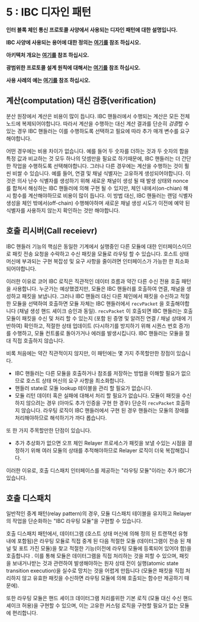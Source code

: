 # 5 : IBC 디자인 패턴

**인터 블록 체인 통신 프로토콜 사양에서 사용되는 디자인 패턴에 대한 설명입니다.**

**IBC 사양에 사용되는 용어에 대한 정의는 [여기를](./1_IBC_TERMINOLOGY.md) 참조 하십시오.**

**아키텍처 개요는 [여기를](./2_IBC_ARCHITECTURE.md) 참조 하십시오.**

**광범위한 프로토콜 설계 원칙에 대해서는 [여기를](./3_IBC_DESIGN_PRINCIPLES.md) 참조 하십시오.**

**사용 사례의 예는 [여기를](./4_IBC_USECASES.md) 참조 하십시오.**

## 계산(computation) 대신 검증(verification)

분산 원장에서 계산은 비용이 많이 듭니다. IBC 핸들러에서 수행되는 계산은 모든 전체 노드에 복제되어야합니다. 따라서 계산을 수행하는 대신 계산 결과를 단순히 *검증*할 수 있는 경우 IBC 핸들러는 이를 수행하도록 선택하고 필요에 따라 추가 매개 변수를 요구해야합니다.

 어떤 경우에는 비용 차이가 없습니다. 예를 들어 두 숫자를 더하는 것과 두 숫자의 합을 특정 값과 비교하는 것 모두 하나의 덧셈만을 필요로 하기때문에, IBC 핸들러는 더 간단한 작업을 수행하도록 선택해야합니다.
 그러나 다른 경우에는 계산을 수행하는 것이 훨씬 비쌀 수 있습니다. 예를 들어, 연결 및 채널 식별자는 고유하게 생성되어야합니다. 이것은 의사 난수 식별자를 생성하기 위해 새로운 채널이 생성 될 때 발생 상태와 nonce를 합쳐서 해싱하는 IBC 핸들러에 의해 구현 될 수 있지만, 체인 내에서(on-chian) 해시 함수를 계산해야하므로 비용이 많이 듭니다. 이 방법 대신, IBC 핸들러는 랜덤 식별자 생성을 체인 밖에서(off-chain) 수행해야하며 새로운 채널 생성 시도가 이전에 예약 된 식별자를 사용하지 않는지 확인하는 것만 해야합니다.

## 호출 리시버(Call receievr)

IBC 핸들러 기능의 핵심은 동일한 기계에서 실행중인 다른 모듈에 대한 인터페이스이므로 패킷 전송 요청을 수락하고 수신 패킷을 모듈로 라우팅 할 수 있습니다. 호스트 상태 머신에 부과되는 구현 복잡성 및 요구 사항을 줄이려면 인터페이스가 가능한 한 최소화되어야합니다.

이러한 이유로 코어 IBC 로직은 직관적인 데이터 흐름과 약간 다른 수신 전용 호출 패턴을 사용합니다. 누군가는 예상했겠지만, 모듈은 IBC 핸들러를 호출하여 연결, 채널을 생성하고 패킷을 보냅니다. 그러나 IBC 핸들러 대신 다른 체인에서 패킷을 수신하고 적절한 모듈을 선택하여 호출하면 모듈 자체는 IBC 핸들러에서 `recvPacket` 을 호출해야합니다 (채널 생성 핸드 셰이크 승인과 동일). `recvPacket` 이 호출되면 IBC 핸들러는 호출 모듈이 패킷을 수신 및 처리 할 수 있는지 (포함 된 증명 및 알려진 연결 / 채널 상태에 기반하여) 확인하고, 적절한 상태 업데이트 (다시하기를 방지하기 위해 시퀀스 번호 증가)를 수행하고, 모듈 컨트롤로 돌아가거나 에러를 발생시킵니다. IBC 핸들러는 모듈을 절대 직접 호출하지 않습니다.

비록 처음에는 약간 직관적이지 않지만, 이 패턴에는 몇 가지 주목할만한 장점이 있습니다.

- IBC 핸들러는 다른 모듈을 호출하거나 참조를 저장하는 방법을 이해할 필요가 없으므로 호스트 상태 머신의 요구 사항을 최소화합니다.
- 핸들러 state로 모듈 lookup 테이블을 관리 할 필요가 없습니다.
- 모듈 리턴 데이터 혹은 실패에 대해서 처리 할 필요가 없습니다. 모듈이 패킷을 수신하지 않으려는 경우 (아마도 추가 인증을 구현 한 경우) 단순히 `recvPacket` 호출하지 않습니다. 라우팅 로직이 IBC 핸들러에서 구현 된 경우 핸들러는 모듈의 장애를 처리해야하므로 해석하기가 까다 롭습니다.

또 한 가지 주목할만한 단점이 있습니다.

- 추가 추상화가 없으면 오프 체인 Relayer 프로세스가 패킷을 보낼 수있는 시점을 결정하기 위해 여러 모듈의 상태를 추적해야하므로 Relayer 로직이 더욱 복잡해집니다.

이러한 이유로, 호출 디스패치 인터페이스를 제공하는 "라우팅 모듈"이라는  추가 IBC가 있습니다.

## 호출 디스패치

일반적인 중계 패턴(relay pattern)의 경우, 모듈 디스패치 테이블을 유지하고 Relayer의 작업을 단순화하는 "IBC 라우팅 모듈"을 구현할 수 있습니다.

호출 디스패치 패턴에서, 데이터그램 (호스트 상태 머신에 의해 정의 된 트랜잭션 유형 내에 포함됨)은 라우팅 모듈로 직접 중계 된 다음 적절한 모듈 (데이터그램이 전송 된 채널 및 포트 가진 모듈)을 찾고 적절한 기능(이전에 라우팅 모듈에 등록되어 있어야 함)을 호출합니다 . 이를 통해 모듈은 데이터그램을 직접 처리하는 것을 피할 수 있으며, 패킷을 보내거나받는 것과 관련하여 발생해야하는 원자 상태 전이 실행(atomic state transition execution)을 실수로 망치는 것을 어렵게 만듭니다 (모듈은 패킷을 직접 처리하지 않고 유효한 패킷을 수신하면 라우팅 모듈에 의해 호출되는 함수만 제공하기 때문에).

또한 라우팅 모듈은 핸드 셰이크 데이터그램 처리를위한 기본 로직 (모듈 대신 수신 핸드 셰이크 허용)을 구현할 수 있으며, 이는 고유한 커스텀 로직을 구현할 필요가 없는 모듈에 편리합니다.
